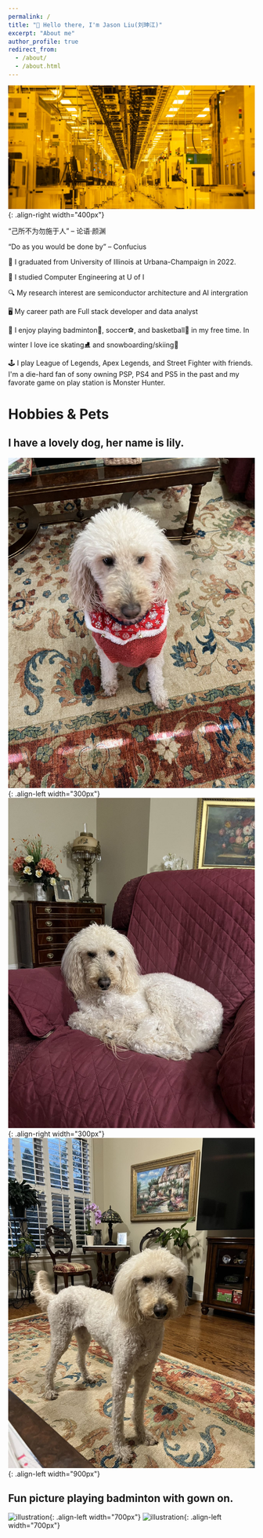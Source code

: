 ```yaml
---
permalink: /
title: "💪 Hello there, I'm Jason Liu(刘珅江)"
excerpt: "About me"
author_profile: true
redirect_from: 
  - /about/
  - /about.html
---
```


![illustration](/images/semiconductor_factory.jpg){: .align-right width="400px"}

<q>己所不为勿施于人</q> &#8211; 论语·颜渊

<q>Do as you would be done by</q> &#8211; Confucius

👏 I graduated from University of Illinois at Urbana-Champaign in 2022.

📘 I studied Computer Engineering at U of I

🔍 My research interest are semiconductor architecture and AI intergration

🖥️ My career path are Full stack developer and data analyst

🎯 I enjoy playing badminton🏸, soccer⚽, and basketball🏀 in my free time. 
In winter I love ice skating⛸️ and snowboarding/skiing🎿

🕹️ I play League of Legends, Apex Legends, and Street Fighter with friends.
I'm a die-hard fan of sony owning PSP, PS4 and PS5 in the past and my favorate game on play station is Monster Hunter.

Hobbies & Pets
======

I have a lovely dog, her name is lily.
------
![illustration](/images/dog1.jpg){: .align-left width="300px"}
![illustration](/images/dog2.jpg){: .align-right width="300px"}
![illustration](/images/dog3.jpg){: .align-left width="900px"}

Fun picture playing badminton with gown on.
------
![illustration](/images/badminton1.jpg){: .align-left width="700px"}
![illustration](/images/badminton2.jpg){: .align-left width="700px"}
